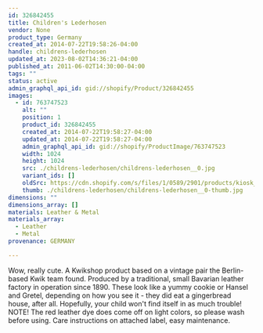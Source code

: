 ```yaml
---
id: 326842455
title: Children's Lederhosen
vendor: None
product_type: Germany
created_at: 2014-07-22T19:58:26-04:00
handle: childrens-lederhosen
updated_at: 2023-08-02T14:36:21-04:00
published_at: 2011-06-02T14:30:00-04:00
tags: ""
status: active
admin_graphql_api_id: gid://shopify/Product/326842455
images:
  - id: 763747523
    alt: ""
    position: 1
    product_id: 326842455
    created_at: 2014-07-22T19:58:27-04:00
    updated_at: 2014-07-22T19:58:27-04:00
    admin_graphql_api_id: gid://shopify/ProductImage/763747523
    width: 1024
    height: 1024
    src: ./childrens-lederhosen/childrens-lederhosen__0.jpg
    variant_ids: []
    oldSrc: https://cdn.shopify.com/s/files/1/0589/2901/products/kiosk_lederhosen.tif.jpeg?v=1406073507
    thumb: ./childrens-lederhosen/childrens-lederhosen__0-thumb.jpg
dimensions: ""
dimensions_array: []
materials: Leather & Metal
materials_array:
  - Leather
  - Metal
provenance: GERMANY

---
```


Wow, really cute. A Kwikshop product based on a vintage pair the Berlin-based Kwik team found. Produced by a traditional, small Bavarian leather factory in operation since 1890. These look like a yummy cookie or Hansel and Gretel, depending on how you see it - they did eat a gingerbread house, after all. Hopefully, your child won't find itself in as much trouble! NOTE! The red leather dye does come off on light colors, so please wash before using. Care instructions on attached label, easy maintenance.